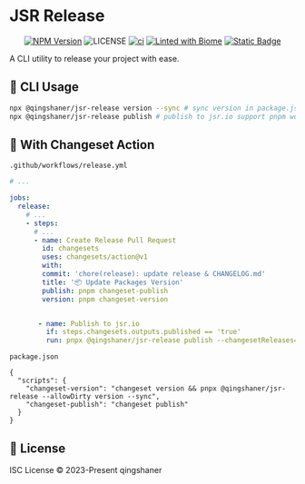 # JSR Release

<p align="center">
<a href="https://www.npmjs.com/@qingshaner/jsr-release" target="_blank"><img src="https://img.shields.io/npm/v/jsr-release" alt="NPM Version" /></a>
<img alt="LICENSE" src="https://img.shields.io/github/license/tsingshaner/typescript-lib">
<a href="https://github.com/tsingshaner/jsr-release/actions/workflows/ci.yml"><img src="https://github.com/tsingshaner/jsr-release/actions/workflows/ci.yml/badge.svg" alt="ci" /></a>
<a href="https://biomejs.dev"><img alt="Linted with Biome" src="https://img.shields.io/badge/Linted_with-Biome-60a5fa?style=flat&logo=biome"></a>
<a href="https://biomejs.dev" target="_blank"><img alt="Static Badge" src="https://img.shields.io/badge/Formatted_with-Biome-60a5fa?style=flat&logo=biome"></a>
</p>

A CLI utility to release your project with ease.

## 🔨 CLI Usage

```bash
npx @qingshaner/jsr-release version --sync # sync version in package.json and jsr.json
npx @qingshaner/jsr-release publish # publish to jsr.io support pnpm workspaces
```

## 🚀 With Changeset Action

`.github/workflows/release.yml`
```yaml
# ...

jobs:
  release:
    # ...
    - steps:
      # ...
      - name: Create Release Pull Request
        id: changesets
        uses: changesets/action@v1
        with:
        commit: 'chore(release): update release & CHANGELOG.md'
        title: '📦 Update Packages Version'
        publish: pnpm changeset-publish
        version: pnpm changeset-version


       - name: Publish to jsr.io
         if: steps.changesets.outputs.published == 'true'
         run: pnpx @qingshaner/jsr-release publish --changesetReleases='${{ steps.changesets.outputs.publishedPackages }}'
```

`package.json`
```jsonc
{
  "scripts": {
    "changeset-version": "changeset version && pnpx @qingshaner/jsr-release --allowDirty version --sync",
    "changeset-publish": "changeset publish"
  }
}

```

## 📄 License
ISC License © 2023-Present qingshaner

